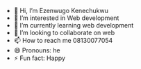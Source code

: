 - 👋 Hi, I’m Ezenwugo Kenechukwu
- 👀 I’m interested in Web development
- 🌱 I’m currently learning web development
- 💞️ I’m looking to collaborate on web
- 📫 How to reach me 08130077054
- 😄 Pronouns: he
- ⚡ Fun fact: Happy

<!---
Kennytech9/Kennytech9 is a ✨ special ✨ repository because its `README.md` (this file) appears on your GitHub profile.
You can click the Preview link to take a look at your changes.
--->
